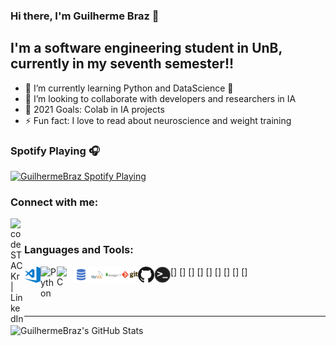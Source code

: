 ### Hi there, I'm Guilherme Braz 👋

## I'm a software engineering student in UnB, currently in my seventh semester!!

- 🌱 I’m currently learning Python and DataScience 🤣
- 👯 I’m looking to collaborate with developers and researchers in IA
- 🥅 2021 Goals: Colab in IA projects
- ⚡ Fun fact: I love to read about neuroscience and weight training

### Spotify Playing 🎧

[<img src="https://now-playing-codestackr.vercel.app/api/spotify-playing" alt="GuilhermeBraz Spotify Playing" width="350" />](https://open.spotify.com/user/22vopfsm5ul3kegybhct7mura?si=jg0TxosORb2Db5BKbRvz6w)

### Connect with me:


[<img align="left" alt="codeSTACKr | LinkedIn" width="22px" src="https://cdn.jsdelivr.net/npm/simple-icons@v3/icons/linkedin.svg" />][linkedin]


<br />

### Languages and Tools:

[<img align="left" alt="Visual Studio Code" width="26px" src="https://raw.githubusercontent.com/github/explore/80688e429a7d4ef2fca1e82350fe8e3517d3494d/topics/visual-studio-code/visual-studio-code.png" />]
[<img align="left" alt="Python" width="26px" src="https://static.cloud-boxloja.com/lojas/wyfyg/produtos/cf02b27f-ab1b-4a50-ad17-4aa4e0368a94.jpg" />]
[<img align="left" alt="C" width="26px" src="https://cdn.iconscout.com/icon/free/png-512/c-programming-569564.png" />]
[<img align="left" alt="SQL" width="26px" src="https://raw.githubusercontent.com/github/explore/80688e429a7d4ef2fca1e82350fe8e3517d3494d/topics/sql/sql.png" />]
[<img align="left" alt="MySQL" width="26px" src="https://raw.githubusercontent.com/github/explore/80688e429a7d4ef2fca1e82350fe8e3517d3494d/topics/mysql/mysql.png" />]
[<img align="left" alt="MongoDB" width="26px" src="https://raw.githubusercontent.com/github/explore/80688e429a7d4ef2fca1e82350fe8e3517d3494d/topics/mongodb/mongodb.png" />]
[<img align="left" alt="Git" width="26px" src="https://raw.githubusercontent.com/github/explore/80688e429a7d4ef2fca1e82350fe8e3517d3494d/topics/git/git.png" />]
[<img align="left" alt="GitHub" width="26px" src="https://raw.githubusercontent.com/github/explore/78df643247d429f6cc873026c0622819ad797942/topics/github/github.png" />]
[<img align="left" alt="Terminal" width="26px" src="https://raw.githubusercontent.com/github/explore/80688e429a7d4ef2fca1e82350fe8e3517d3494d/topics/terminal/terminal.png" />]

<br />
<br />

---

  <img align="left" alt="GuilhermeBraz's GitHub Stats" src="https://github-readme-stats.vercel.app/api?username=GuilhermeBraz&show_icons=true&hide_border=true" />




[linkedin]: https://www.linkedin.com/in/guilherme-braz-899b161b2

